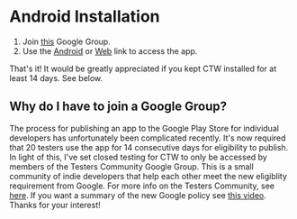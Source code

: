 # Android Installation

1. Join [this](https://groups.google.com/u/1/g/testers-community) Google Group. 
2. Use the [Android](https://play.google.com/store/apps/details?id=com.kallosp.CaliforniaRoadViewer) or [Web](https://play.google.com/apps/testing/com.kallosp.CaliforniaRoadViewer) link to access the app.

That's it! It would be greatly appreciated if you kept CTW installed for at least 14 days. See below.

## Why do I have to join a Google Group?
The process for publishing an app to the Google Play Store for individual developers has unfortunately been complicated recently. It's now required that 20 testers use the app for 14 consecutive days for eligibility to publish. In light of this, I've set closed testing for CTW to only be accessed by members of the Testers Community Google Group. This is a small community of indie developers that help each other meet the new eligiblity requirement from Google. For more info on the Testers Community, see [here](https://testerscommunity.com/). If you want a summary of the new Google policy see [this video](https://youtu.be/6uX0FdPAVFU). Thanks for your interest!
